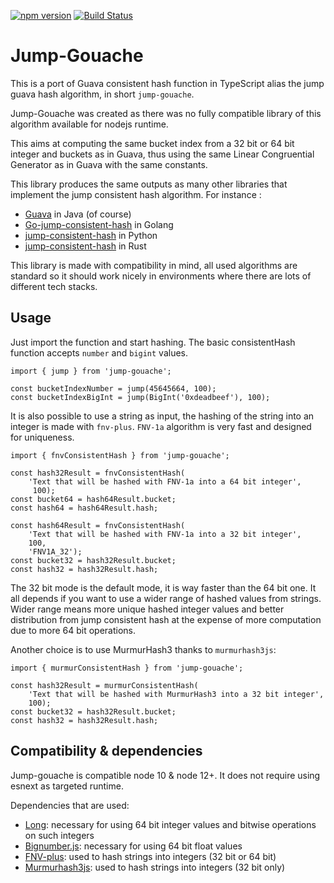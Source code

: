[![npm version](https://badge.fury.io/js/jump-gouache.svg)](https://badge.fury.io/js/jump-gouache) [![Build Status](https://travis-ci.com/bhoudu/jump-gouache.svg?branch=master)](https://travis-ci.com/bhoudu/jump-gouache)

# Jump-Gouache

This is a port of Guava consistent hash function in TypeScript alias the jump guava hash algorithm, in short `jump-gouache`.

Jump-Gouache was created as there was no fully compatible library of this algorithm available for nodejs runtime.

This aims at computing the same bucket index from a 32 bit or 64 bit integer and buckets as in Guava, thus using the same Linear Congruential Generator as in Guava with the same constants.

This library produces the same outputs as many other libraries that implement the jump consistent hash algorithm. For instance :
- [Guava](https://github.com/google/guava) in Java (of course)
- [Go-jump-consistent-hash](https://github.com/lithammer/go-jump-consistent-hash) in Golang
- [jump-consistent-hash](https://pypi.org/project/jump-consistent-hash/) in Python
- [jump-consistent-hash](https://docs.rs/jump-consistent-hash) in Rust

This library is made with compatibility in mind, all used algorithms are standard so it should work nicely in environments where there are lots of different tech stacks.

## Usage

Just import the function and start hashing. The basic consistentHash function accepts `number` and `bigint` values.

    import { jump } from 'jump-gouache';
     
    const bucketIndexNumber = jump(45645664, 100);
    const bucketIndexBigInt = jump(BigInt('0xdeadbeef'), 100);

It is also possible to use a string as input, the hashing of the string into an integer is made with `fnv-plus`.
`FNV-1a` algorithm is very fast and designed for uniqueness.

    import { fnvConsistentHash } from 'jump-gouache';
        
    const hash32Result = fnvConsistentHash(
        'Text that will be hashed with FNV-1a into a 64 bit integer', 
         100);
    const bucket64 = hash64Result.bucket;
    const hash64 = hash64Result.hash;
    
    const hash64Result = fnvConsistentHash(
        'Text that will be hashed with FNV-1a into a 32 bit integer', 
        100, 
        'FNV1A_32');
    const bucket32 = hash32Result.bucket;
    const hash32 = hash32Result.hash;

The 32 bit mode is the default mode, it is way faster than the 64 bit one. It all depends if you want to use a wider range of hashed values from strings.
Wider range means more unique hashed integer values and better distribution from jump consistent hash at the expense of more computation due to more 64 bit operations.

Another choice is to use MurmurHash3 thanks to `murmurhash3js`:

    import { murmurConsistentHash } from 'jump-gouache';
    
    const hash32Result = murmurConsistentHash(
        'Text that will be hashed with MurmurHash3 into a 32 bit integer', 
        100);
    const bucket32 = hash32Result.bucket;
    const hash32 = hash32Result.hash;

## Compatibility & dependencies

Jump-gouache is compatible node 10 & node 12+. It does not require using esnext as targeted runtime.

Dependencies that are used:
- [Long](https://www.npmjs.com/package/long): necessary for using 64 bit integer values and bitwise operations on such integers
- [Bignumber.js](https://www.npmjs.com/package/bignumber.js): necessary for using 64 bit float values
- [FNV-plus](https://www.npmjs.com/package/fnv-plus): used to hash strings into integers (32 bit or 64 bit)
- [Murmurhash3js](https://www.npmjs.com/package/murmurhash3js): used to hash strings into integers (32 bit only)
